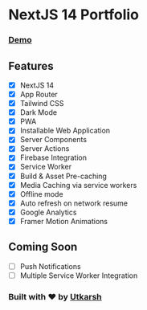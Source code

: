 # NextJS 14 Portfolio

### [Demo](https://utkarshrajput.com/)

## Features
- [x] NextJS 14
- [x] App Router
- [x] Tailwind CSS
- [x] Dark Mode
- [x] PWA
- [x] Installable Web Application
- [x] Server Components
- [x] Server Actions
- [x] Firebase Integration
- [x] Service Worker
- [x] Build & Asset Pre-caching
- [x] Media Caching via service workers
- [x] Offline mode
- [x] Auto refresh on network resume
- [x] Google Analytics
- [x] Framer Motion Animations

 ## Coming Soon
 - [ ] Push Notifications
 - [ ] Multiple Service Worker Integration

### Built with ❤️ by [Utkarsh](https://www.linkedin.com/in/utkarsh-rajput/)
